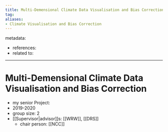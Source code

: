 ```yaml
---
title: Multi-Demensional Climate Data Visualisation and Bias Correction
tag:
aliases:
- Climate Visualisation and Bias Correction
---
```


metadata:
- references:
- related to:

---

# Multi-Demensional Climate Data Visualisation and Bias Correction

- my senior Project: 
- 2019-2020
- group size: 2
- [[Supervisor|advisor]]s: [[WRW]], [[DRS]] 
	- chair person: [[NCC]]